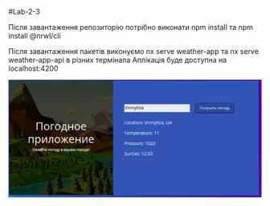 #Lab-2-3

Після завантаження репозиторію потрібно виконати npm install та npm install @nrwl/cli

Після завантаження пакетів виконуємо nx serve weather-app та nx serve weather-app-api в різних термінала
Аплікація буде доступна на localhost:4200

![alttext](./Selection_020.png)
